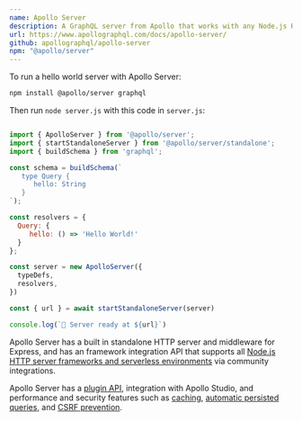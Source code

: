 ```yaml
---
name: Apollo Server
description: A GraphQL server from Apollo that works with any Node.js HTTP framework
url: https://www.apollographql.com/docs/apollo-server/
github: apollographql/apollo-server
npm: "@apollo/server"
---
```


To run a hello world server with Apollo Server:

```bash
npm install @apollo/server graphql
```

Then run `node server.js` with this code in `server.js`:

```js

import { ApolloServer } from '@apollo/server';
import { startStandaloneServer } from '@apollo/server/standalone';
import { buildSchema } from 'graphql';

const schema = buildSchema(`
   type Query {
      hello: String
   }
`);

const resolvers = {
  Query: {
     hello: () => 'Hello World!'
  }
};

const server = new ApolloServer({
  typeDefs,
  resolvers,
})

const { url } = await startStandaloneServer(server)

console.log(`🚀 Server ready at ${url}`)
```

Apollo Server has a built in standalone HTTP server and middleware for Express, and has an framework integration API that supports all [Node.js HTTP server frameworks and serverless environments](https://www.apollographql.com/docs/apollo-server/integrations/integration-index) via community integrations.

Apollo Server has a [plugin API](https://www.apollographql.com/docs/apollo-server/integrations/plugins), integration with Apollo Studio, and performance and security features such as [caching](https://www.apollographql.com/docs/apollo-server/performance/caching/), [automatic persisted queries](https://www.apollographql.com/docs/apollo-server/performance/apq/), and [CSRF prevention](https://www.apollographql.com/docs/apollo-server/security/cors#preventing-cross-site-request-forgery-csrf).